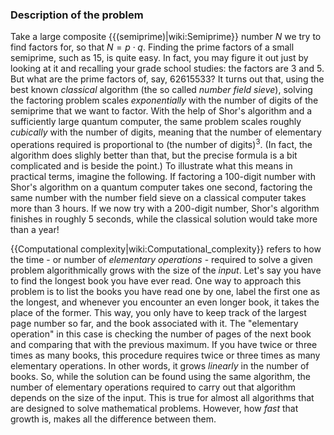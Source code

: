### Description of the problem

Take a large composite {{(semiprime)|wiki:Semiprime}} number $N$ we try to find factors for, so that $N = p \cdot q$. Finding the prime factors of a small semiprime, such as $15$, is quite easy. In fact, you may figure it out just by looking at it and recalling your grade school studies: the factors are $3$ and $5$. But what are the prime factors of, say, $62615533$? It turns out that, using the best known *classical* algorithm (the so called *number field sieve*), solving the factoring problem scales *exponentially* with the number of digits of the semiprime that we want to factor. With the help of Shor's algorithm and a sufficiently large quantum computer, the same problem scales roughly *cubically* with the number of digits, meaning that the number of elementary operations required is proportional to (the number of digits)$^3$. (In fact, the algorithm does slighly better than that, but the precise formula is a bit complicated and is beside the point.) To illustrate what this means in practical terms, imagine the following. If factoring a 100-digit number with Shor's algorithm on a quantum computer takes one second, factoring the same number with the number field sieve on a classical computer takes more than 3 hours. If we now try with a 200-digit number, Shor's algorithm finishes in roughly 5 seconds, while the classical solution would take more than a year!

{{Computational complexity|wiki:Computational_complexity}} refers to how the time - or number of *elementary operations* - required to solve a given problem algorithmically grows with the size of the *input*. Let's say you have to find the longest book you have ever read. One way to approach this problem is to list the books you have read one by one, label the first one as the longest, and whenever you encounter an even longer book, it takes the place of the former. This way, you only have to keep track of the largest page number so far, and the book associated with it. The "elementary operation" in this case is checking the number of pages of the next book and comparing that with the previous maximum. If you have twice or three times as many books, this procedure requires twice or three times as many elementary operations. In other words, it grows *linearly* in the number of books. So, while the solution can be found using the same algorithm, the number of elementary operations required to carry out that algorithm depends on the size of the input. This is true for almost all algorithms that are designed to solve mathematical problems. However, how *fast* that growth is, makes all the difference between them.

<!-- TODO add and link to some use cases like RSA here and explain how this is important and strange. -->